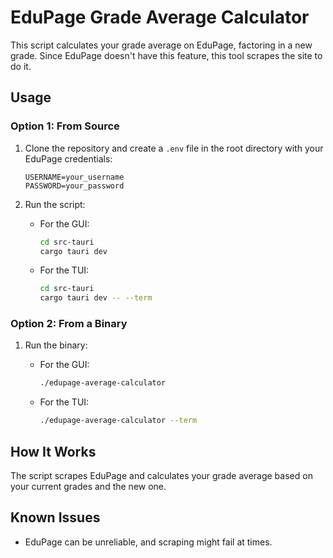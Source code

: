 # EduPage Grade Average Calculator

This script calculates your grade average on EduPage, factoring in a new grade. Since EduPage doesn't have this feature, this tool scrapes the site to do it.

## Usage

### Option 1: From Source

1. Clone the repository and create a `.env` file in the root directory with your EduPage credentials:

   ```env
   USERNAME=your_username
   PASSWORD=your_password
   ```

2. Run the script:

   - For the GUI:

     ```bash
     cd src-tauri
     cargo tauri dev
     ```

   - For the TUI:
     ```bash
     cd src-tauri
     cargo tauri dev -- --term
     ```

### Option 2: From a Binary

1. Run the binary:

   - For the GUI:

     ```bash
     ./edupage-average-calculator
     ```

   - For the TUI:
     ```bash
     ./edupage-average-calculator --term
     ```

## How It Works

The script scrapes EduPage and calculates your grade average based on your current grades and the new one.

## Known Issues

- EduPage can be unreliable, and scraping might fail at times.
